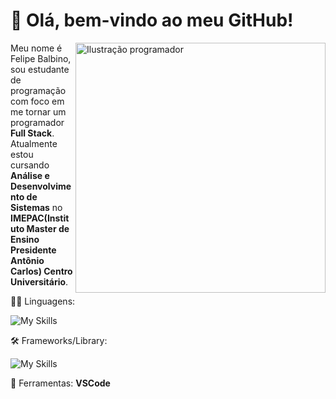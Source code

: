 <h1 style="font-weight: bold">👋 Olá, bem-vindo ao meu GitHub!</h1>
<div>
  <img align="right" style="float: right" src="https://i.pinimg.com/originals/84/e8/47/84e84792bd2f7489443c4bdbc20e182c.png" alt="Ilustração programador" width="400px" height="400px">

  <p align="left"> 
   Meu nome é Felipe Balbino, sou estudante de programação com foco em me tornar um programador <strong>Full Stack</strong>.<br>
   Atualmente estou cursando <strong>Análise e Desenvolvimento de Sistemas</strong> no <strong>IMEPAC(Instituto Master de Ensino Presidente Antônio Carlos) Centro Universitário</strong>.
  </p>
</div>

<p align="left">
  👨‍💻 Linguagens:
</p>

![My Skills](https://skills.thijs.gg/icons?i=html,css,java,mysql&theme=dark)


<p align="left">
  🛠 Frameworks/Library:
</p>

![My Skills](https://skills.thijs.gg/icons?i=figma,ps&theme=dark)

<p align="left">
  💼 Ferramentas: <strong>VSCode</strong>
</p>
